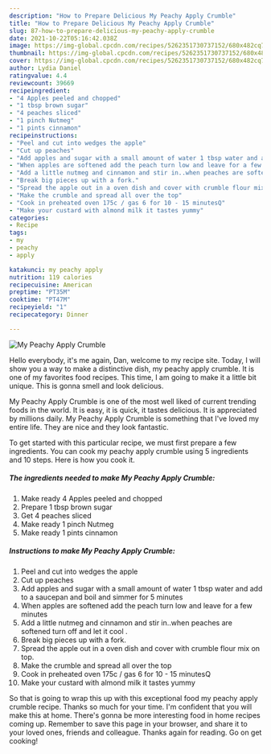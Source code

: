 ```yaml
---
description: "How to Prepare Delicious My Peachy Apply Crumble"
title: "How to Prepare Delicious My Peachy Apply Crumble"
slug: 87-how-to-prepare-delicious-my-peachy-apply-crumble
date: 2021-10-22T05:16:42.038Z
image: https://img-global.cpcdn.com/recipes/5262351730737152/680x482cq70/my-peachy-apply-crumble-recipe-main-photo.jpg
thumbnail: https://img-global.cpcdn.com/recipes/5262351730737152/680x482cq70/my-peachy-apply-crumble-recipe-main-photo.jpg
cover: https://img-global.cpcdn.com/recipes/5262351730737152/680x482cq70/my-peachy-apply-crumble-recipe-main-photo.jpg
author: Lydia Daniel
ratingvalue: 4.4
reviewcount: 39669
recipeingredient:
- "4 Apples peeled and chopped"
- "1 tbsp brown sugar"
- "4 peaches sliced"
- "1 pinch Nutmeg"
- "1 pints cinnamon"
recipeinstructions:
- "Peel and cut into wedges the apple"
- "Cut up peaches"
- "Add apples and sugar with a small amount of water 1 tbsp water and add to a saucepan and boil and simmer for 5 minutes"
- "When apples are softened add the peach turn low and leave for a few minutes"
- "Add a little nutmeg and cinnamon and stir in..when peaches are softened turn off and let it cool ."
- "Break big pieces up with a fork."
- "Spread the apple out in a oven dish and cover with crumble flour mix on top."
- "Make the crumble and spread all over the top"
- "Cook in preheated oven 175c / gas 6 for 10 - 15 minutesQ"
- "Make your custard with almond milk it tastes yummy"
categories:
- Recipe
tags:
- my
- peachy
- apply

katakunci: my peachy apply 
nutrition: 119 calories
recipecuisine: American
preptime: "PT35M"
cooktime: "PT47M"
recipeyield: "1"
recipecategory: Dinner

---
```



![My Peachy Apply Crumble](https://img-global.cpcdn.com/recipes/5262351730737152/680x482cq70/my-peachy-apply-crumble-recipe-main-photo.jpg)

Hello everybody, it's me again, Dan, welcome to my recipe site. Today, I will show you a way to make a distinctive dish, my peachy apply crumble. It is one of my favorites food recipes. This time, I am going to make it a little bit unique. This is gonna smell and look delicious.

My Peachy Apply Crumble is one of the most well liked of current trending foods in the world. It is easy, it is quick, it tastes delicious. It is appreciated by millions daily. My Peachy Apply Crumble is something that I've loved my entire life. They are nice and they look fantastic.




To get started with this particular recipe, we must first prepare a few ingredients. You can cook my peachy apply crumble using 5 ingredients and 10 steps. Here is how you cook it.

<!--inarticleads1-->

##### The ingredients needed to make My Peachy Apply Crumble:

1. Make ready 4 Apples peeled and chopped
1. Prepare 1 tbsp brown sugar
1. Get 4 peaches sliced
1. Make ready 1 pinch Nutmeg
1. Make ready 1 pints cinnamon




<!--inarticleads2-->

##### Instructions to make My Peachy Apply Crumble:

1. Peel and cut into wedges the apple
1. Cut up peaches
1. Add apples and sugar with a small amount of water 1 tbsp water and add to a saucepan and boil and simmer for 5 minutes
1. When apples are softened add the peach turn low and leave for a few minutes
1. Add a little nutmeg and cinnamon and stir in..when peaches are softened turn off and let it cool .
1. Break big pieces up with a fork.
1. Spread the apple out in a oven dish and cover with crumble flour mix on top.
1. Make the crumble and spread all over the top
1. Cook in preheated oven 175c / gas 6 for 10 - 15 minutesQ
1. Make your custard with almond milk it tastes yummy




So that is going to wrap this up with this exceptional food my peachy apply crumble recipe. Thanks so much for your time. I'm confident that you will make this at home. There's gonna be more interesting food in home recipes coming up. Remember to save this page in your browser, and share it to your loved ones, friends and colleague. Thanks again for reading. Go on get cooking!
